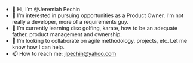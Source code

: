 - 👋 Hi, I’m @Jeremiah Pechin
- 👀 I’m interested in pursuing opportunities as a Product Owner. I'm not really a developer, more of a requirements guy.
- 🌱 I’m currently learning disc golfing, karate, how to be an adequate father, product management and ownership.
- 💞️ I’m looking to collaborate on agile methodology, projects, etc. Let me know how I can help.
- 📫 How to reach me: jlpechin@yahoo.com

<!---
jlpechin/jlpechin is a ✨ special ✨ repository because its `README.md` (this file) appears on your GitHub profile.
You can click the Preview link to take a look at your changes.
--->
